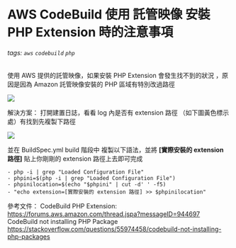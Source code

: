 # AWS CodeBuild 使用 託管映像 安裝 PHP Extension 時的注意事項

###### tags: `aws` `codebuild` `php` 


使用 AWS 提供的託管映像，如果安裝 PHP Extension 會發生找不到的狀況 ，原因是因為 Amazon 託管映像安裝的 PHP 區域有特別改過路徑 

![](https://i.imgur.com/MOnZOry.png)

解決方案：
打開建置日誌，看看 log 內是否有 extension 路徑 （如下圖黃色標示處）有找到先複製下路徑

![](https://i.imgur.com/Dc2YZnQ.png)

並在 BuildSpec.yml build 階段中 複製以下語法，並將 **[實際安裝的 extension 路徑]** 貼上你剛剛的 extension 路徑上去即可完成

```
- php -i | grep "Loaded Configuration File"
- phpini=$(php -i | grep "Loaded Configuration File")
- phpinilocation=$(echo "$phpini" | cut -d' ' -f5)    
- "echo extension=[實際安裝的 extension 路徑] >> $phpinilocation"    
```

參考文件：
CodeBuild PHP Extension:<br />
https://forums.aws.amazon.com/thread.jspa?messageID=944697<br />
CodeBuild not installing PHP Package<br />
https://stackoverflow.com/questions/55974458/codebuild-not-installing-php-packages<br />